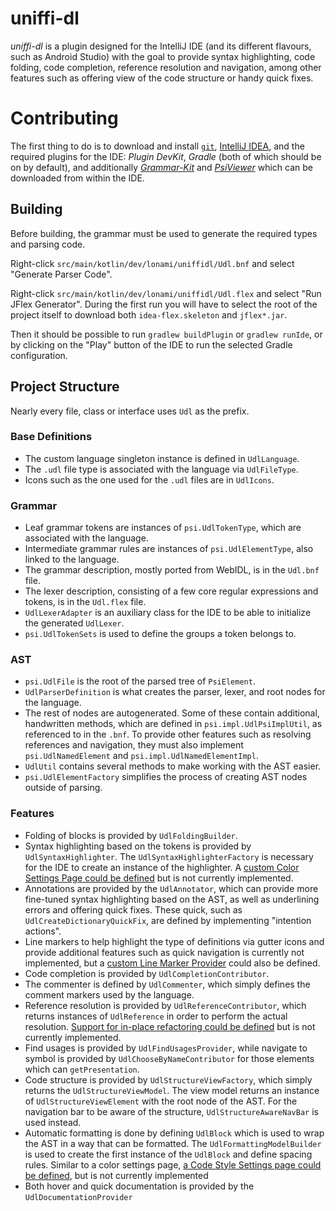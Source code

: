 # uniffi-dl

*uniffi-dl* is a plugin designed for the IntelliJ IDE (and its different flavours, such as Android Studio)
with the goal to provide syntax highlighting, code folding, code completion, reference resolution and navigation,
among other features such as offering view of the code structure or handy quick fixes.

# Contributing

The first thing to do is to download and install [`git`][git], [IntelliJ IDEA][intellij], and the required plugins
for the IDE: *Plugin DevKit*, *Gradle* (both of which should be on by default), and additionally
[*Grammar-Kit*][grammar-kit] and [*PsiViewer*][psi-viewer] which can be downloaded from within the IDE.

[git]: https://www.git-scm.com/

[intellij]: https://www.jetbrains.com/idea/download/

[grammar-kit]: https://plugins.jetbrains.com/plugin/6606-grammar-kit

[psi-viewer]: https://plugins.jetbrains.com/plugin/227-psiviewer

## Building

Before building, the grammar must be used to generate the required types and parsing code.

Right-click `src/main/kotlin/dev/lonami/uniffidl/Udl.bnf` and select "Generate Parser Code".

Right-click `src/main/kotlin/dev/lonami/uniffidl/Udl.flex` and select "Run JFlex Generator".
During the first run you will have to select the root of the project itself to download
both `idea-flex.skeleton` and `jflex*.jar`.

Then it should be possible to run `gradlew buildPlugin` or `gradlew runIde`, or by clicking on the "Play"
button of the IDE to run the selected Gradle configuration.

## Project Structure

Nearly every file, class or interface uses `Udl` as the prefix.

### Base Definitions

* The custom language singleton instance is defined in `UdlLanguage`.
* The `.udl` file type is associated with the language via `UdlFileType`.
* Icons such as the one used for the `.udl` files are in `UdlIcons`.

### Grammar

* Leaf grammar tokens are instances of `psi.UdlTokenType`, which are associated with the language.
* Intermediate grammar rules are instances of `psi.UdlElementType`, also linked to the language.
* The grammar description, mostly ported from WebIDL, is in the `Udl.bnf` file.
* The lexer description, consisting of a few core regular expressions and tokens, is in the `Udl.flex` file.
* `UdlLexerAdapter` is an auxiliary class for the IDE to be able to initialize the generated `UdlLexer`.
* `psi.UdlTokenSets` is used to define the groups a token belongs to.

### AST

* `psi.UdlFile` is the root of the parsed tree of `PsiElement`.
* `UdlParserDefinition` is what creates the parser, lexer, and root nodes for the language.
* The rest of nodes are autogenerated. Some of these contain additional, handwritten methods,
  which are defined in `psi.impl.UdlPsiImplUtil`, as referenced to in the `.bnf`. To provide
  other features such as resolving references and navigation, they must also implement
  `psi.UdlNamedElement` and `psi.impl.UdlNamedElementImpl`.
* `UdlUtil` contains several methods to make working with the AST easier.
* `psi.UdlElementFactory` simplifies the process of creating AST nodes outside of parsing.

### Features

* Folding of blocks is provided by `UdlFoldingBuilder`.
* Syntax highlighting based on the tokens is provided by `UdlSyntaxHighlighter`.
  The `UdlSyntaxHighlighterFactory` is necessary for the IDE to create an instance of the highlighter.
  A [custom Color Settings Page could be defined][color-settings] but is not currently implemented.
* Annotations are provided by the `UdlAnnotator`, which can provide more fine-tuned syntax highlighting
  based on the AST, as well as underlining errors and offering quick fixes. These quick, such as
  `UdlCreateDictionaryQuickFix`, are defined by implementing "intention actions".
* Line markers to help highlight the type of definitions via gutter icons and provide additional features
  such as quick navigation is currently not implemented, but a [custom Line Marker Provider][line-marker]
  could also be defined.
* Code completion is provided by `UdlCompletionContributor`.
* The commenter is defined by `UdlCommenter`, which simply defines the comment markers used by the language.
* Reference resolution is provided by `UdlReferenceContributor`, which returns instances of `UdlReference` in order
  to perform the actual resolution. [Support for in-place refactoring could be defined][inplace-refactor] but is not
  currently implemented.
* Find usages is provided by `UdlFindUsagesProvider`, while navigate to symbol is provided by
  `UdlChooseByNameContributor` for those elements which can `getPresentation`.
* Code structure is provided by `UdlStructureViewFactory`, which simply returns the `UdlStructureViewModel`.
  The view model returns an instance of `UdlStructureViewElement` with the root node of the AST. For the
  navigation bar to be aware of the structure, `UdlStructureAwareNavBar` is used instead.
* Automatic formatting is done by defining `UdlBlock` which is used to wrap the AST in a way that can be formatted.
  The `UdlFormattingModelBuilder` is used to create the first instance of the `UdlBlock` and define spacing rules.
  Similar to a color settings page, [a Code Style Settings page could be defined][code-settings], but is not currently
  implemented
* Both hover and quick documentation is provided by the `UdlDocumentationProvider`

[color-settings]: https://plugins.jetbrains.com/docs/intellij/syntax-highlighter-and-color-settings-page.html#define-a-color-settings-page

[line-marker]: https://plugins.jetbrains.com/docs/intellij/line-marker-provider.html#define-a-line-marker-provider

[inplace-refactor]: https://plugins.jetbrains.com/docs/intellij/reference-contributor.html#define-a-refactoring-support-provider

[code-settings]: https://plugins.jetbrains.com/docs/intellij/code-style-settings.html#define-code-style-settings
